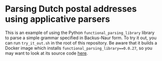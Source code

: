 # Parsing Dutch postal addresses using applicative parsers
This is an example of using the Python `functional_parsing_library` library to parse a simple grammar specified in Backus-Naur form.
To try it out, you can run `try_it_out.sh` in the root of this repository. Be aware that it builds a Docker image which installs
`functional_parsing_library==0.0.27`, so you may want to look at its source code [here](https://github.com/wpbindt/functional_parsing_library/tree/0.0.27).
